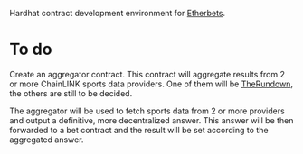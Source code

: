 Hardhat contract development environment for [Etherbets](https://github.com/izcoser/etherbets).

# To do

Create an aggregator contract. This contract will aggregate results from 2 or more ChainLINK sports data providers. One of them will be [TheRundown](https://market.link/nodes/TheRundown/integrations), the others are still to be decided.

The aggregator will be used to fetch sports data from 2 or more providers and output a definitive, more decentralized answer. This answer will be then forwarded to a bet contract and the result will be set according to the aggregated answer.
